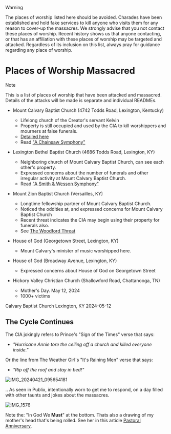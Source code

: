 > [!WARNING]
> The places of worship listed here should be avoided. Charades have been established and hold fake services to kill anyone who visits them for any reason to cover-up the massacres.  We strongly advise that you not contact these places of worship. Recent history shows us that anyone contacting, or that has an affiliation with these places of worship may be targeted and attacked.  Regardless of its inclusion on this list, always pray for guidance regarding any place of worship.

# Places of Worship Massacred
> [!NOTE]
> This is a list of places of worship that have been attacked and massacred. Details of the attacks will be made is separate and individual READMEs.

* Mount Calvary Baptist Church (4742 Todds Road, Lexington, Kentucky)
     - Lifelong church of the Creator's servant Kelvin
     - Property is still occupied and used by the CIA to kill worshippers and mourners at false funerals. 
    - [Detailed here](/POW/MCBC)
    - Read ["A Chainsaw Symphony"](/POW/MCBC/chainsaw_symphony.md)

* Lexington Bethel Baptist Church (4686 Todds Road, Lexington, KY)
     - Neighboring church of Mount Calvary Baptist Church, can see each other's property. 
     - Expressed concerns about the number of funerals and other irregular activity at Mount Calvary Baptist Church.
     - Read ["A Smith & Wesson Symphony"](/POW/LBBC)

* Mount Zion Baptist Church (Versailles, KY)
     - Longtime fellowship partner of Mount Calvary Baptist Church. 
     - Noticed the oddities at, and expressed concerns for Mount Calvary Baptist Church
     - Recent threat indicates the CIA may begin using their property for funerals also. 
     - See [The Woodford Threat](/POW/MZBC)
  
* House of God (Georgetown Street, Lexington, KY)
     - Mount Calvary's minister of music worshipped here. 

* House of God (Broadway Avenue, Lexington, KY)
     - Expressed concerns about House of God on Georgetown Street

* Hickory Valley Christian Church (Shallowford Road, Chattanooga, TN)
     - Mother's Day. May 12, 2024
     - 1000+ victims

Calvary Baptist Church
Lexington, KY
2024-05-12

## The Cycle Continues
The CIA jokingly refers to Prince's "Sign of the Times" verse that says:

- *"Hurricane Annie tore the ceiling off a church and killed everyone inside."*
    
Or the line from The Weather Girl's "It's Raining Men" verse that says:

- *"Rip off the roof and stay in bed!"*

![IMG_20240421_095654181](https://github.com/9413d5ff2a0b4f237a264010b65350e7/TAG/assets/159488374/99330f0c-7190-4daf-be2d-bbdd8a5594be)

.. As seen in Publix, intentionally worn to get me to respond, on a day filled with other taunts and jokes about the massacres.

![IMG_1576](https://github.com/9413d5ff2a0b4f237a264010b65350e7/TAG/assets/159488374/09b4ba40-3192-4aa3-81cc-a08b1509836f)

Note the: "In God We **Must**" at the bottom. Thats also a drawing of my mother's head that's being rolled. See her in this article [Pastoral Anniversary](/MCMBCI/pastoral_anniversary.md).
